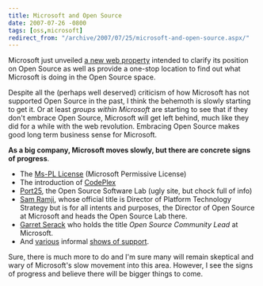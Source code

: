 ```yaml
---
title: Microsoft and Open Source
date: 2007-07-26 -0800
tags: [oss,microsoft]
redirect_from: "/archive/2007/07/25/microsoft-and-open-source.aspx/"
---
```


Microsoft just unveiled [a new web
property](http://www.microsoft.com/opensource/) intended to clarify its
position on Open Source as well as provide a one-stop location to find
out what Microsoft is doing in the Open Source space.

Despite all the (perhaps well deserved) criticism of how Microsoft has
not supported Open Source in the past, I think the behemoth is slowly
starting to get it. Or at least *groups within Microsoft* are starting
to see that if they don't embrace Open Source, Microsoft will get left
behind, much like they did for a while with the web revolution.
Embracing Open Source makes good long term business sense for Microsoft.

**As a big company, Microsoft moves slowly, but there are concrete signs
of progress**.

-   The [Ms-PL
    License](http://www.microsoft.com/resources/sharedsource/licensingbasics/permissivelicense.mspx "Microsoft's Open Source License") (Microsoft
    Permissive License)
-   The introduction of
    [CodePlex](http://codeplex.com/ "Microsoft's Open Source Hosting")
-   [Port25](http://port25.technet.com/ "Microsoft's Open Source Lab"),
    the Open Source Software Lab (ugly site, but chock full of info)
-   [Sam Ramji](http://samus.typepad.com/ "Sam Ramji"), whose official
    title is Director of Platform Technology Strategy but is for all
    intents and purposes, the Director of Open Source at Microsoft and
    heads the Open Source Lab there.
-   [Garret
    Serack](http://blogs.msdn.com/garretts/ "Garret Serack - oss Community Lead") who
    holds the title *Open Source Community Lead* at Microsoft.
-   And
    [various](https://haacked.com/archive/2007/05/23/beta-incubator-for-.net-open-source-projects.aspx "Open Source Incubator Idea")
    informal [shows of
    support](http://www.codinghorror.com/blog/archives/000894.html "Contributing to Open Source").

Sure, there is much more to do and I'm sure many will remain skeptical
and wary of Microsoft's slow movement into this area. However, I see the
signs of progress and believe there will be bigger things to come.

